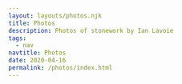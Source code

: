 ```yaml
---
layout: layouts/photos.njk
title: Photos
description: Photos of stonework by Ian Lavoie
tags:
  - nav
navtitle: Photos
date: 2020-04-16
permalink: /photos/index.html
---
```

